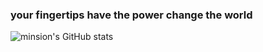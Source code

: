 ### your fingertips have the power change the world

![minsion's GitHub stats](https://github-readme-stats.vercel.app/api?username=minsion&show_icons=true&count_private=true&theme=Gradient)


